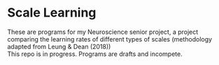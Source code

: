 # Scale Learning
These are programs for my Neuroscience senior project, a project comparing the learning rates of different types of scales (methodology adapted from Leung &amp; Dean (2018)) <br/>
This repo is in progress. Programs are drafts and incompete.
